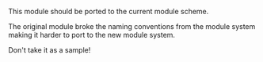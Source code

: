 This module should be ported to the current module scheme.

The original module broke the naming conventions from the module system
making it harder to port to the new module system.

Don't take it as a sample!